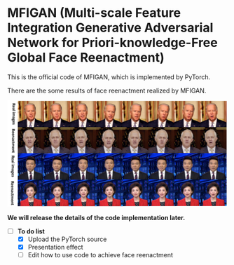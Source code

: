# MFIGAN (Multi-scale Feature Integration Generative Adversarial Network for Priori-knowledge-Free Global Face Reenactment)

This is the official code of MFIGAN, which is implemented by PyTorch.

There are the some results of face reenactment realized by MFIGAN.

![image](https://github.com/LanGuipeng/MFIGAN/blob/main/results.jpg)

**We will release the details of the code implementation later.**

- [ ] **To do list**
    - [x] Upload the PyTorch source
    - [x] Presentation effect
    - [ ] Edit how to use code to achieve face reenactment
